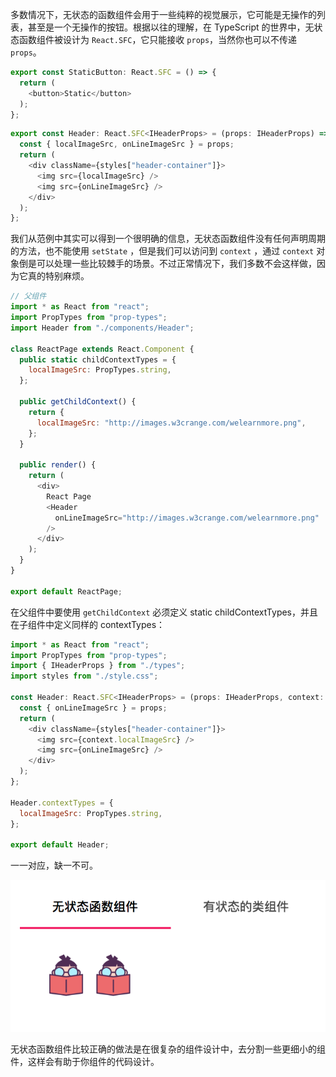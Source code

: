 多数情况下，无状态的函数组件会用于一些纯粹的视觉展示，它可能是无操作的列表，甚至是一个无操作的按钮。根据以往的理解，在 TypeScript 的世界中，无状态函数组件被设计为 `React.SFC`，它只能接收 `props`，当然你也可以不传递 `props`。

```javascript
export const StaticButton: React.SFC = () => {
  return (
    <button>Static</button>
  );
};
```

```javascript
export const Header: React.SFC<IHeaderProps> = (props: IHeaderProps) => {
  const { localImageSrc, onLineImageSrc } = props;
  return (
    <div className={styles["header-container"]}>
      <img src={localImageSrc} />
      <img src={onLineImageSrc} />
    </div>
  );
};
```

我们从范例中其实可以得到一个很明确的信息，无状态函数组件没有任何声明周期的方法，也不能使用 `setState` ，但是我们可以访问到 `context` ，通过 `context` 对象倒是可以处理一些比较棘手的场景。不过正常情况下，我们多数不会这样做，因为它真的特别麻烦。

```javascript
// 父组件
import * as React from "react";
import PropTypes from "prop-types";
import Header from "./components/Header";

class ReactPage extends React.Component {
  public static childContextTypes = {
    localImageSrc: PropTypes.string,
  };

  public getChildContext() {
    return {
      localImageSrc: "http://images.w3crange.com/welearnmore.png",
    };
  }

  public render() {
    return (
      <div>
        React Page
        <Header
          onLineImageSrc="http://images.w3crange.com/welearnmore.png"
        />
      </div>
    );
  }
}

export default ReactPage;
```

在父组件中要使用 `getChildContext` 必须定义 static childContextTypes，并且在子组件中定义同样的 contextTypes：

```javascript
import * as React from "react";
import PropTypes from "prop-types";
import { IHeaderProps } from "./types";
import styles from "./style.css";

const Header: React.SFC<IHeaderProps> = (props: IHeaderProps, context: any) => {
  const { onLineImageSrc } = props;
  return (
    <div className={styles["header-container"]}>
      <img src={context.localImageSrc} />
      <img src={onLineImageSrc} />
    </div>
  );
};

Header.contextTypes = {
  localImageSrc: PropTypes.string,
};

export default Header;
```

一一对应，缺一不可。

![](../images/chap-04-01.png)

无状态函数组件比较正确的做法是在很复杂的组件设计中，去分割一些更细小的组件，这样会有助于你组件的代码设计。